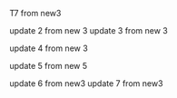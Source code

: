 T7 from new3

update 2 from new 3
update 3 from new 3

update 4 from new 3

update 5 from new 5

update 6 from new3
update 7 from new3

